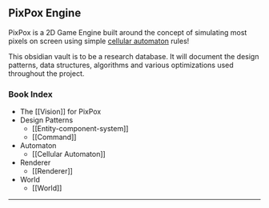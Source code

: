 ## PixPox Engine

PixPox is a 2D Game Engine built around the concept of simulating most pixels on screen using simple [cellular automaton](https://en.wikipedia.org/wiki/Automaton) rules! 

This obsidian vault is to be a research database. It will document the design patterns, data structures, algorithms and various optimizations used throughout the project.

### Book Index
- The [[Vision]] for PixPox
- Design Patterns
	- [[Entity-component-system]]
	- [[Command]]
- Automaton
	- [[Cellular Automaton]]
- Renderer
	- [[Renderer]]
- World
	- [[World]]


---
